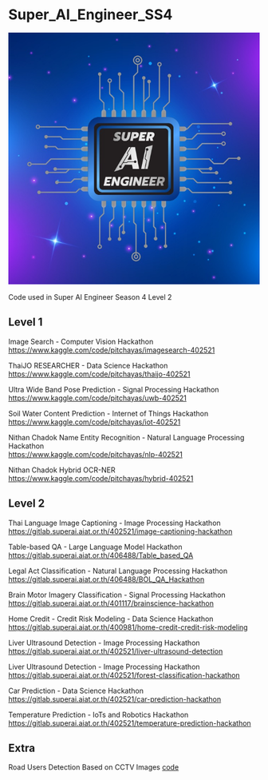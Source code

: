 # Super_AI_Engineer_SS4

![](logo.jpg)

Code used in Super AI Engineer Season 4 Level 2

## Level 1

Image Search - Computer Vision Hackathon\
https://www.kaggle.com/code/pitchayas/imagesearch-402521

ThaiJO RESEARCHER - Data Science Hackathon\
https://www.kaggle.com/code/pitchayas/thaijo-402521

Ultra Wide Band Pose Prediction - Signal Processing Hackathon\
https://www.kaggle.com/code/pitchayas/uwb-402521

Soil Water Content Prediction - Internet of Things Hackathon\
https://www.kaggle.com/code/pitchayas/iot-402521

Nithan Chadok Name Entity Recognition - Natural Language Processing Hackathon\
https://www.kaggle.com/code/pitchayas/nlp-402521

Nithan Chadok Hybrid OCR-NER\
https://www.kaggle.com/code/pitchayas/hybrid-402521

## Level 2

Thai Language Image Captioning - Image Processing Hackathon\
https://gitlab.superai.aiat.or.th/402521/image-captioning-hackathon

Table-based QA - Large Language Model Hackathon\
https://gitlab.superai.aiat.or.th/406488/Table_based_QA

Legal Act Classification - Natural Language Processing Hackathon\
https://gitlab.superai.aiat.or.th/406488/BOL_QA_Hackathon

Brain Motor Imagery Classification - Signal Processing Hackathon\
https://gitlab.superai.aiat.or.th/401117/brainscience-hackathon

Home Credit - Credit Risk Modeling - Data Science Hackathon\
https://gitlab.superai.aiat.or.th/400981/home-credit-credit-risk-modeling

Liver Ultrasound Detection - Image Processing Hackathon\
https://gitlab.superai.aiat.or.th/402521/liver-ultrasound-detection

Liver Ultrasound Detection - Image Processing Hackathon\
https://gitlab.superai.aiat.or.th/402521/forest-classification-hackathon

Car Prediction - Data Science Hackathon\
https://gitlab.superai.aiat.or.th/402521/car-prediction-hackathon

Temperature Prediction - IoTs and Robotics Hackathon\
https://gitlab.superai.aiat.or.th/402521/temperature-prediction-hackathon

## Extra

Road Users Detection Based on CCTV Images
[code](Hack_Human-Activity-Recognition)


